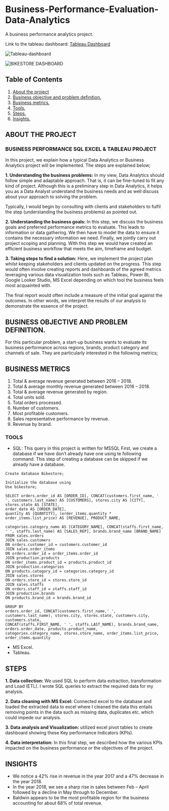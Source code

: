 # Business-Performance-Evaluation-Data-Analytics
A business performance analytics project.  

Link to the tableau dashboard: [Tableau Dashboard](https://public.tableau.com/app/profile/emmanuel.adikaibe7175/viz/Salesperformancedashboard_17356784041270/Dashboard1#1)

![Tableau-dashboard](https://github.com/user-attachments/assets/4b7c24df-0262-4de7-b7af-5c10a4a1d28c)



![BIKESTORE DASHBOARD](https://github.com/user-attachments/assets/415a3140-5287-49c0-9b25-fe338cee2675)


## Table of Contents
1. [About the project](#ABOUT-THE-PROJECT)
1. [Business objective and problem definition.](#BUSINESS-OBJECTIVE-AND-PROBLEM-DEFINITION)
2. [Business metrics.](#BUSINESS-METRICS)
3. [Tools.](#TOOLS)
4. [Steps.](#STEPS)
5. [Insights.](#INSIGHTS)

## ABOUT THE PROJECT

### BUSINESS PERFORMANCE SQL EXCEL & TABLEAU PROJECT

In this project, we explain how a typical Data Analytics or Business Analytics project will be implemented. The steps are explained below;

**1.	Understanding the business problems:** In my view, Data Analytics should follow simple and adaptable approach. That is, it can be fine-tuned to fit any kind of project. Although this is a preliminary step in Data Analytics, it helps you as a Data Analyst understand the business needs and as well discuss about your approach to solving the problem.

Typically, I would begin by consulting with clients and stakeholders to fulfil the step (understanding the business problems) as pointed out. 

**2.	Understanding the business goals:** In this step, we discuss the business goals and preferred performance metrics to evaluate. This leads to information or data gathering. We then have to model the data to ensure it contains the necessary information we need. Finally, we jointly carry out project scoping and planning. With this step we would have created an efficient business workflow that meets the aim, timeframe and budget.

**3.	Taking steps to find a solution:** Here, we implement the project plan whilst keeping stakeholders and clients updated on the progress. This step would often involve creating reports and dashboards of the agreed metrics leveraging various data visualization tools such as Tableau, Power BI, Google Looker Studio, MS Excel depending on which tool the business feels most acquainted with. 

The final report would often include a measure of the initial goal against the outcomes. In other words, we interpret the results of our analysis to demonstrate the essence of the project.

## BUSINESS OBJECTIVE AND PROBLEM DEFINITION.
For this particular problem, a start-up business wants to evaluate its business performance across regions, brands, product category and channels of sale. They are particularly interested in the following metrics;

## BUSINESS METRICS

1.	Total & average revenue generated between 2016 – 2018.
2.	Total & average monthly revenue generated between 2016 – 2018.
3.	Total & average revenue generated by region.
4.	Total units sold.
5.	Total orders processed.
6.	Number of customers.
7.	Most profitable customers.
8.	Sales representative performance by revenue.
9.	Revenue by brand.

### TOOLS
- SQL: 
This query in this project is written for MSSQL
First, we create a database if we have don’t already have one using te following command. This step of creating a database can be skipped if we already have a database.

```
Create database Bikestore;

Initialize the database using
Use bikestore;

SELECT orders.order_id AS [ORDER_ID], CONCAT(customers.first_name, ' ', customers.last_name) AS [CUSTOMERS], stores.city AS [CITY], stores.state AS [STATE], 
order_date AS [ORDER_DATE], 
quantity AS [QUANTITY], (order_items.quantity * order_items.list_price) AS [REVENUE], PRODUCT_NAME,

categories.category_name AS [CATEGORY_NAME], CONCAT(staffs.first_name, ' ', staffs.last_name) AS [SALES_REP], brands.brand_name [BRAND_NAME]
FROM sales.orders
JOIN sales.customers
ON orders.customer_id = customers.customer_id
JOIN sales.order_items
ON orders.order_id = order_items.order_id
JOIN production.products
ON order_items.product_id = products.product_id
JOIN production.categories
ON products.category_id = categories.category_id
JOIN sales.stores
ON orders.store_id = stores.store_id
JOIN sales.staffs
ON orders.staff_id = staffs.staff_id
JOIN production.brands
ON products.brand_id = brands.brand_id

GROUP BY
orders.order_id, CONCAT(customers.first_name,' ', customers.last_name), stores.city, stores.state, customers.city, customers.state,
CONCAT(staffs.FIRST_NAME, ' ', staffs.LAST_NAME), brands.brand_name,
orders.order_date, products.product_name,
categories.category_name, stores.store_name, order_items.list_price,
order_items.quantity

```
- MS Excel.
- Tableau.

## STEPS
**1. Data collection:**  We used SQL to perform data extraction, transformation and Load (ETL). I wrote SQL queries to extract the required data for my analysis.

**2. Data cleaning with MS Excel:** Connected excel to the database and loaded the extracted data to excel where I cleaned the data this entails removing points in the data such as missing data, duplicates etc. which could impede our analysis.

**3. Data analysis and Visualization:** utilized excel pivot tables to create dashboard showing these Key performance Indicators (KPIs).

**4. Data interpretation:** In this final step, we described how the various KPIs impacted on the business performance or the objectives of the project.

## INSIGHTS
-	We notice a 42% rise in revenue in the year 2017 and a 47% decrease in the year 2018.
-	In the year 2018, we see a sharp rise in sales between Feb – April followed by a decline in May through to December.
-	Baldwin appears to be the most profitable region for the business accounting for about 68% of total revenue.





